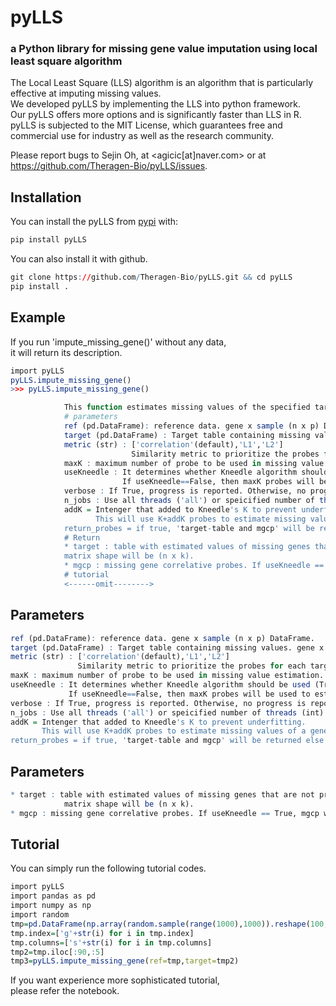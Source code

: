 # pyLLS
### a Python library for missing gene value imputation using local least square algorithm

The Local Least Square (LLS) algorithm is an algorithm that is particularly effective at imputing missing values.<br>
We developed pyLLS by implementing the LLS into python framework.<br>
Our pyLLS offers more options and is significantly faster than LLS in R.<br>
pyLLS is subjected to the MIT License, which guarantees free and commercial use for industry as well as the research community.<br>

Please report bugs to Sejin Oh, at <agicic[at]naver.com> or at
<https://github.com/Theragen-Bio/pyLLS/issues>.

## Installation

You can install the pyLLS from
[pypi](https://pypi.org/project/pyLLS/) with:

``` r
pip install pyLLS
```

You can also install it with github.
``` r
git clone https://github.com/Theragen-Bio/pyLLS.git && cd pyLLS
pip install .
```

## Example

If you run 'impute_missing_gene()' without any data,<br>
it will return its description.

``` r
import pyLLS
pyLLS.impute_missing_gene()
>>> pyLLS.impute_missing_gene()

            This function estimates missing values of the specified target probes.
            # parameters
            ref (pd.DataFrame): reference data. gene x sample (n x p) DataFrame.
            target (pd.DataFrame) : Target table containing missing values. gene x sample (i x k) DataFrame.
            metric (str) : ['correlation'(default),'L1','L2']
                           Similarity metric to prioritize the probes for each target.
            maxK : maximum number of probe to be used in missing value estimation.
            useKneedle : It determines whether Kneedle algorithm should be used (True) or not (False).
                         If useKneedle==False, then maxK probes will be used to estimate missing values.
            verbose : If True, progress is reported. Otherwise, no progress is reported.
            n_jobs : Use all threads ('all') or speicified number of threads (int)
            addK = Intenger that added to Kneedle's K to prevent underfitting.
                   This will use K+addK probes to estimate missing values of a gene. (default=1)
            return_probes = if true, 'target-table and mgcp' will be returned else 'target' will be returned.
            # Return
            * target : table with estimated values of missing genes that are not present in original target table.
            matrix shape will be (n x k).
            * mgcp : missing gene correlative probes. If useKneedle == True, mgcp will have R2-square column.
            # tutorial
            <------omit-------->
```

## Parameters
``` r
ref (pd.DataFrame): reference data. gene x sample (n x p) DataFrame.
target (pd.DataFrame) : Target table containing missing values. gene x sample (i x k) DataFrame.
metric (str) : ['correlation'(default),'L1','L2']
               Similarity metric to prioritize the probes for each target.
maxK : maximum number of probe to be used in missing value estimation.
useKneedle : It determines whether Kneedle algorithm should be used (True) or not (False).
             If useKneedle==False, then maxK probes will be used to estimate missing values.
verbose : If True, progress is reported. Otherwise, no progress is reported.
n_jobs : Use all threads ('all') or speicified number of threads (int)
addK = Intenger that added to Kneedle's K to prevent underfitting.
       This will use K+addK probes to estimate missing values of a gene.
return_probes = if true, 'target-table and mgcp' will be returned else 'target' will be returned.
```
## Parameters
``` r
* target : table with estimated values of missing genes that are not present in original target table.
            matrix shape will be (n x k).
* mgcp : missing gene correlative probes. If useKneedle == True, mgcp will have R2-square column.
```

## Tutorial
You can simply run the following tutorial codes.
``` r
import pyLLS
import pandas as pd
import numpy as np
import random
tmp=pd.DataFrame(np.array(random.sample(range(1000),1000)).reshape(100,10))
tmp.index=['g'+str(i) for i in tmp.index]
tmp.columns=['s'+str(i) for i in tmp.columns]
tmp2=tmp.iloc[:90,:5]
tmp3=pyLLS.impute_missing_gene(ref=tmp,target=tmp2)
```
If you want experience more sophisticated tutorial,<br>please refer the notebook.
